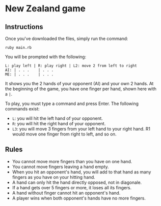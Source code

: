# New Zealand game

## Instructions
Once you've downloaded the files, simply run the command:
```
ruby main.rb
```
You will be prompted with the following:
```
L: play left | R: play right | L2: move 2 from left to right
AI: | . . .    | . . .
ME: | . . .    | . . .
```
It shows you the 2 hands of your opponent (AI) and your own 2 hands. 
At the beginning of the game, you have one finger per hand, shown here with a `|`.

To play, you must type a command and press Enter. The following commands exist:
- `L`: you will hit the left hand of your opponent.
- `R`: you will hit the right hand of your opponent.
- `L3`: you will move 3 fingers from your left hand to your right hand. R1 would move one finger from right to left, and so on.

## Rules
- You cannot move more fingers than you have on one hand.
- You cannot move fingers leaving a hand empty.
- When you hit an opponent's hand, you will add to that hand as many fingers as you have on your hitting hand.
- A hand can only hit the hand directly opposed, not in diagonale.
- If a hand gets over 5 fingers or more, it loses all its fingers.
- A hand without finger cannot hit an opponent's hand.
- A player wins when both opponent's hands have no more fingers.
